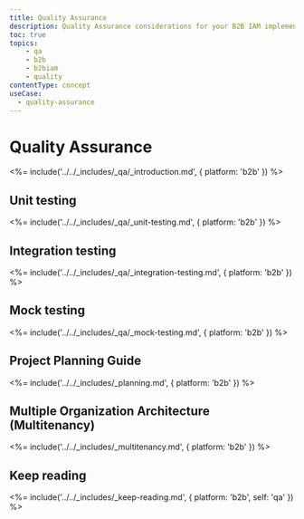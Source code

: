 ```yaml
---
title: Quality Assurance
description: Quality Assurance considerations for your B2B IAM implementation.
toc: true
topics:
    - qa
    - b2b
    - b2biam
    - quality
contentType: concept
useCase:
  - quality-assurance
---
```

# Quality Assurance

<%= include('../../_includes/_qa/_introduction.md', { platform: 'b2b' }) %>

## Unit testing

<%= include('../../_includes/_qa/_unit-testing.md', { platform: 'b2b' }) %>

## Integration testing

<%= include('../../_includes/_qa/_integration-testing.md', { platform: 'b2b' }) %>

## Mock testing

<%= include('../../_includes/_qa/_mock-testing.md', { platform: 'b2b' }) %>

## Project Planning Guide

<%= include('../../_includes/_planning.md', { platform: 'b2b' }) %>

## Multiple Organization Architecture (Multitenancy)

<%= include('../../_includes/_multitenancy.md', { platform: 'b2b' }) %>

## Keep reading

<%= include('../../_includes/_keep-reading.md', { platform: 'b2b', self: 'qa' }) %>

